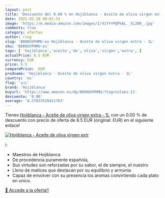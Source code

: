 ```yaml
---
layout: post
title: 'Descuento del 0.00 % en Hojiblanca - Aceite de oliva virgen extr'
date: 2021-02-20 00:01:33
image: 'https://m.media-amazon.com/images/I/41YY+PQPkAL._SL200_.jpg'
comments: true
category: ofertas
author: ring
slug: 'B000UVPHMU-es Hojiblanca - Aceite de oliva virgen extra - 1L'
sku: 'B000UVPHMU-es'
tags: [ 'hojiblanca','aceite','de','oliva','virgen','extra', ]
actualPrice: 8.5 EUR
currency: EUR
price: 8.5
comparePrice:  EUR
prodname: 'Hojiblanca - Aceite de oliva virgen extra - 1L'
country: 'es'
flag: '🇪🇸'
brand: 'Hojiblanca'
buyurl: 'https://www.amazon.es/dp/B000UVPHMU/?tag=tolees-21'
descuento: '0.00'
average: '8.57823529411763'
---
```


Tienes [Hojiblanca - Aceite de oliva virgen extra - 1L](https://www.amazon.es/dp/B000UVPHMU/?tag=tolees-21) con un 0.00 % de descuento con precio de oferta de 8.5 EUR (original:  EUR) en el siguiente enlace!

[![Hojiblanca - Aceite de oliva virgen extr](https://m.media-amazon.com/images/I/41YY+PQPkAL._SL200_.jpg)](https://www.amazon.es/dp/B000UVPHMU/?tag=tolees-21)

ℹ️:

- Maestros de Hojiblanca
- De procedencia puramente española,
- Sus virtudes son reforzadas por su sabor, el de siempre, el nuestro
- Lleno de matices que destacan por su equilibrio y armonia
- Capaz de envolver con su presencia los aromas convirtiendo cada plato en unico.

[🛒 Accede a la oferta!!](https://www.amazon.es/dp/B000UVPHMU/?tag=tolees-21)
